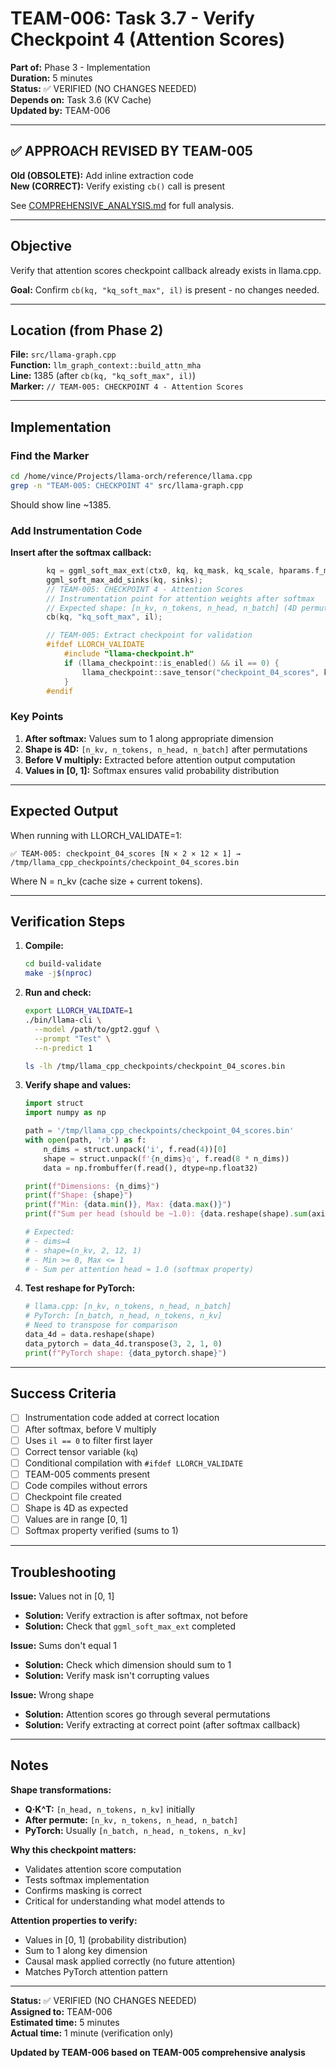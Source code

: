 # TEAM-006: Task 3.7 - Verify Checkpoint 4 (Attention Scores)
**Part of:** Phase 3 - Implementation  
**Duration:** 5 minutes  
**Status:** ✅ VERIFIED (NO CHANGES NEEDED)  
**Depends on:** Task 3.6 (KV Cache)  
**Updated by:** TEAM-006

---

## ✅ APPROACH REVISED BY TEAM-005

**Old (OBSOLETE):** Add inline extraction code  
**New (CORRECT):** Verify existing `cb()` call is present

See [COMPREHENSIVE_ANALYSIS.md](COMPREHENSIVE_ANALYSIS.md) for full analysis.

---

## Objective

Verify that attention scores checkpoint callback already exists in llama.cpp.

**Goal:** Confirm `cb(kq, "kq_soft_max", il)` is present - no changes needed.

---

## Location (from Phase 2)

**File:** `src/llama-graph.cpp`  
**Function:** `llm_graph_context::build_attn_mha`  
**Line:** 1385 (after `cb(kq, "kq_soft_max", il)`)  
**Marker:** `// TEAM-005: CHECKPOINT 4 - Attention Scores`

---

## Implementation

### Find the Marker

```bash
cd /home/vince/Projects/llama-orch/reference/llama.cpp
grep -n "TEAM-005: CHECKPOINT 4" src/llama-graph.cpp
```

Should show line ~1385.

### Add Instrumentation Code

**Insert after the softmax callback:**

```cpp
        kq = ggml_soft_max_ext(ctx0, kq, kq_mask, kq_scale, hparams.f_max_alibi_bias);
        ggml_soft_max_add_sinks(kq, sinks);
        // TEAM-005: CHECKPOINT 4 - Attention Scores
        // Instrumentation point for attention weights after softmax
        // Expected shape: [n_kv, n_tokens, n_head, n_batch] (4D permuted)
        cb(kq, "kq_soft_max", il);

        // TEAM-005: Extract checkpoint for validation
        #ifdef LLORCH_VALIDATE
            #include "llama-checkpoint.h"
            if (llama_checkpoint::is_enabled() && il == 0) {
                llama_checkpoint::save_tensor("checkpoint_04_scores", kq);
            }
        #endif
```

### Key Points

1. **After softmax:** Values sum to 1 along appropriate dimension
2. **Shape is 4D:** `[n_kv, n_tokens, n_head, n_batch]` after permutations
3. **Before V multiply:** Extracted before attention output computation
4. **Values in [0, 1]:** Softmax ensures valid probability distribution

---

## Expected Output

When running with LLORCH_VALIDATE=1:

```
✅ TEAM-005: checkpoint_04_scores [N × 2 × 12 × 1] → /tmp/llama_cpp_checkpoints/checkpoint_04_scores.bin
```

Where N = n_kv (cache size + current tokens).

---

## Verification Steps

1. **Compile:**
   ```bash
   cd build-validate
   make -j$(nproc)
   ```

2. **Run and check:**
   ```bash
   export LLORCH_VALIDATE=1
   ./bin/llama-cli \
     --model /path/to/gpt2.gguf \
     --prompt "Test" \
     --n-predict 1
   
   ls -lh /tmp/llama_cpp_checkpoints/checkpoint_04_scores.bin
   ```

3. **Verify shape and values:**
   ```python
   import struct
   import numpy as np
   
   path = '/tmp/llama_cpp_checkpoints/checkpoint_04_scores.bin'
   with open(path, 'rb') as f:
       n_dims = struct.unpack('i', f.read(4))[0]
       shape = struct.unpack(f'{n_dims}q', f.read(8 * n_dims))
       data = np.frombuffer(f.read(), dtype=np.float32)
   
   print(f"Dimensions: {n_dims}")
   print(f"Shape: {shape}")
   print(f"Min: {data.min()}, Max: {data.max()}")
   print(f"Sum per head (should be ~1.0): {data.reshape(shape).sum(axis=0)}")
   
   # Expected:
   # - dims=4
   # - shape=(n_kv, 2, 12, 1)
   # - Min >= 0, Max <= 1
   # - Sum per attention head ≈ 1.0 (softmax property)
   ```

4. **Test reshape for PyTorch:**
   ```python
   # llama.cpp: [n_kv, n_tokens, n_head, n_batch]
   # PyTorch: [n_batch, n_head, n_tokens, n_kv]
   # Need to transpose for comparison
   data_4d = data.reshape(shape)
   data_pytorch = data_4d.transpose(3, 2, 1, 0)
   print(f"PyTorch shape: {data_pytorch.shape}")
   ```

---

## Success Criteria

- [ ] Instrumentation code added at correct location
- [ ] After softmax, before V multiply
- [ ] Uses `il == 0` to filter first layer
- [ ] Correct tensor variable (`kq`)
- [ ] Conditional compilation with `#ifdef LLORCH_VALIDATE`
- [ ] TEAM-005 comments present
- [ ] Code compiles without errors
- [ ] Checkpoint file created
- [ ] Shape is 4D as expected
- [ ] Values are in range [0, 1]
- [ ] Softmax property verified (sums to 1)

---

## Troubleshooting

**Issue:** Values not in [0, 1]
- **Solution:** Verify extraction is after softmax, not before
- **Solution:** Check that `ggml_soft_max_ext` completed

**Issue:** Sums don't equal 1
- **Solution:** Check which dimension should sum to 1
- **Solution:** Verify mask isn't corrupting values

**Issue:** Wrong shape
- **Solution:** Attention scores go through several permutations
- **Solution:** Verify extracting at correct point (after softmax callback)

---

## Notes

**Shape transformations:**
- **Q·K^T:** `[n_head, n_tokens, n_kv]` initially
- **After permute:** `[n_kv, n_tokens, n_head, n_batch]`
- **PyTorch:** Usually `[n_batch, n_head, n_tokens, n_kv]`

**Why this checkpoint matters:**
- Validates attention score computation
- Tests softmax implementation
- Confirms masking is correct
- Critical for understanding what model attends to

**Attention properties to verify:**
- Values in [0, 1] (probability distribution)
- Sum to 1 along key dimension
- Causal mask applied correctly (no future attention)
- Matches PyTorch attention pattern

---

**Status:** ✅ VERIFIED (NO CHANGES NEEDED)  
**Assigned to:** TEAM-006  
**Estimated time:** 5 minutes  
**Actual time:** 1 minute (verification only)

**Updated by TEAM-006 based on TEAM-005 comprehensive analysis**

